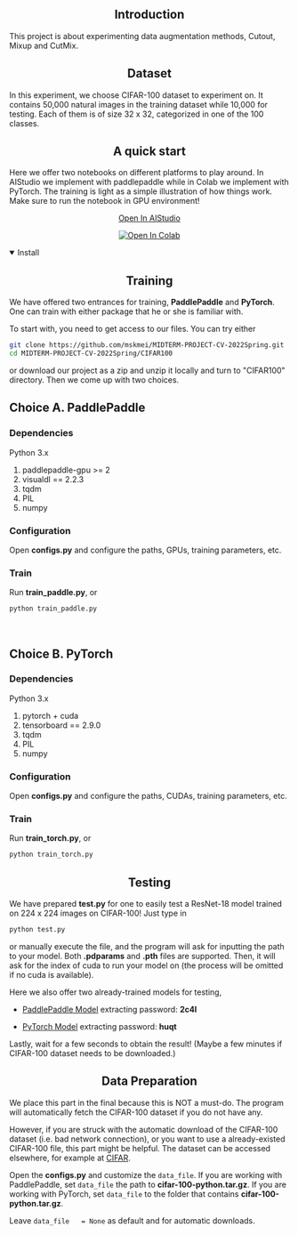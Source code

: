 ## <div align="center">Introduction</div>
This project is about experimenting data augmentation methods, Cutout, Mixup and CutMix. 

## <div align="center">Dataset</div>
In this experiment, we choose CIFAR-100 dataset to experiment on. It contains 50,000 natural images in the training dataset while 10,000 for testing. Each of them is of size 32 x 32, categorized in one of the 100 classes.

## <div align="center">A quick start</div>
Here we offer two notebooks on different platforms to play around. In AIStudio we implement with paddlepaddle while in Colab we implement with PyTorch. The training is light as a simple illustration of how things work. Make sure to run the notebook in GPU environment!
<div align="center">
 
[Open In AIStudio](https://aistudio.baidu.com/aistudio/projectdetail/3824197?contributionType=1&shared=1)
 
[![Open In Colab](https://colab.research.google.com/assets/colab-badge.svg)](https://colab.research.google.com/github/mskmei/MIDTERM-PROJECT-CV-2022Spring/blob/main/CIFAR100/notebook/CIFAR100_torch.ipynb)</div>
<details open>
  
## <div align="center">Training</div>
We have offered two entrances for training, **PaddlePaddle** and **PyTorch**. One can train with either package that he or she is familiar with. 
 
<summary>Install</summary>
To start with, you need to get access to our files. You can try either

```bash
git clone https://github.com/mskmei/MIDTERM-PROJECT-CV-2022Spring.git
cd MIDTERM-PROJECT-CV-2022Spring/CIFAR100
```
or download our project as a zip and unzip it locally and turn to "CIFAR100" directory. Then we come up with two choices.
 
 <h2>Choice A. PaddlePaddle</h2>
<h3>Dependencies</h3>
 
Python 3.x
 
1. paddlepaddle-gpu >= 2
2. visualdl == 2.2.3
3. tqdm
4. PIL
5. numpy
 
 <h3>Configuration</h3>
 
 Open **configs.py** and configure the paths, GPUs, training parameters, etc.
 
 <h3>Train</h3>
 
Run **train_paddle.py**, or
 
 ```bash
python train_paddle.py
 ```
 
 <br>
 
 <h2>Choice B. PyTorch</h2>
 <h3>Dependencies </h3>
 
Python 3.x
 
1. pytorch + cuda
3. tensorboard == 2.9.0
4. tqdm
5. PIL
6. numpy 
 
 <h3>Configuration</h3>
 
 Open **configs.py** and configure the paths, CUDAs, training parameters, etc.
 
 <h3>Train</h3>
 
Run **train_torch.py**, or
 
 ```bash
python train_torch.py
 ```
 
## <div align="center">Testing</div>
We have prepared **test.py** for one to easily test a ResNet-18 model trained on 224 x 224 images on CIFAR-100! Just type in 

```bash
python test.py
 ```
 
or manually execute the file, and the program will ask for inputting the path to your model. Both **.pdparams** and **.pth** files are supported. Then, it will ask for the index of cuda to run your model on (the process will be omitted if no cuda is available). 
 
 Here we also offer two already-trained models for testing,

* [PaddlePaddle Model](https://pan.baidu.com/s/1WksUUnOl8P2fgpLPFvJtzw)
extracting password: **2c4l**
 
* [PyTorch Model](https://pan.baidu.com/s/1UrhtZUk4bl4OztIQN44YrA)
extracting password: **huqt**

 Lastly, wait for a few seconds to obtain the result! (Maybe a few minutes if CIFAR-100 dataset needs to be downloaded.)

 
## <div align="center">Data Preparation</div>

We place this part in the final because this is NOT a must-do. The program will automatically fetch the CIFAR-100 dataset if you do not have any.
 
However,  if you are struck with the automatic download of the CIFAR-100 dataset (i.e. bad network connection), or you want to use a already-existed CIFAR-100 file,  this part might be helpful. The dataset can be accessed elsewhere, for example at [CIFAR](http://www.cs.toronto.edu/~kriz/cifar-100-python.tar.gz).
 
Open the **configs.py** and customize the ``data_file``. If you are working with PaddlePaddle, set `data_file` the path to **cifar-100-python.tar.gz**. If you are working with PyTorch, set `data_file` to the folder that contains **cifar-100-python.tar.gz**.
 
 Leave `data_file   = None` as default and for automatic downloads.
